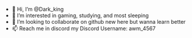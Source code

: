 - 👋 Hi, I’m @Dark_king
- 👀 I’m interested in gaming, studying, and most sleeping
- 💞️ I’m looking to collaborate on github new here but wanna learn better
- 📫 Reach me in discord my Discord Username: awm_4567
